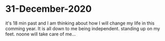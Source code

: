 # 31-December-2020
it's 18 min past and I am thinking about how I will change my life in this comming year. It is all down to me being independent. standing up on my feet. noone will take care of me...